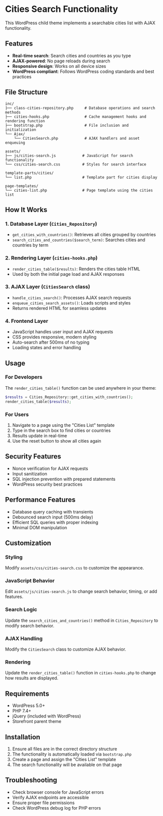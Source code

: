 # Cities Search Functionality

This WordPress child theme implements a searchable cities list with AJAX functionality.

## Features

- **Real-time search**: Search cities and countries as you type
- **AJAX-powered**: No page reloads during search
- **Responsive design**: Works on all device sizes
- **WordPress compliant**: Follows WordPress coding standards and best practices

## File Structure

```
inc/
├── class-cities-repository.php     # Database operations and search methods
├── cities-hooks.php                # Cache management hooks and rendering function
├── bootstrap.php                   # File inclusion and initialization
└── Ajax/
    └── CitiesSearch.php            # AJAX handlers and asset enqueuing

assets/
├── js/cities-search.js            # JavaScript for search functionality
└── css/cities-search.css          # Styles for search interface

template-parts/cities/
└── list.php                       # Template part for cities display

page-templates/
└── cities-list.php                # Page template using the cities list
```

## How It Works

### 1. Database Layer (`Cities_Repository`)
- `get_cities_with_countries()`: Retrieves all cities grouped by countries
- `search_cities_and_countries($search_term)`: Searches cities and countries by term

### 2. Rendering Layer (`cities-hooks.php`)
- `render_cities_table($results)`: Renders the cities table HTML
- Used by both the initial page load and AJAX responses

### 3. AJAX Layer (`CitiesSearch` class)
- `handle_cities_search()`: Processes AJAX search requests
- `enqueue_cities_search_assets()`: Loads scripts and styles
- Returns rendered HTML for seamless updates

### 4. Frontend Layer
- JavaScript handles user input and AJAX requests
- CSS provides responsive, modern styling
- Auto-search after 500ms of no typing
- Loading states and error handling

## Usage

### For Developers

The `render_cities_table()` function can be used anywhere in your theme:

```php
$results = Cities_Repository::get_cities_with_countries();
render_cities_table($results);
```

### For Users

1. Navigate to a page using the "Cities List" template
2. Type in the search box to find cities or countries
3. Results update in real-time
4. Use the reset button to show all cities again

## Security Features

- Nonce verification for AJAX requests
- Input sanitization
- SQL injection prevention with prepared statements
- WordPress security best practices

## Performance Features

- Database query caching with transients
- Debounced search input (500ms delay)
- Efficient SQL queries with proper indexing
- Minimal DOM manipulation

## Customization

### Styling
Modify `assets/css/cities-search.css` to customize the appearance.

### JavaScript Behavior
Edit `assets/js/cities-search.js` to change search behavior, timing, or add features.

### Search Logic
Update the `search_cities_and_countries()` method in `Cities_Repository` to modify search behavior.

### AJAX Handling
Modify the `CitiesSearch` class to customize AJAX behavior.

### Rendering
Update the `render_cities_table()` function in `cities-hooks.php` to change how results are displayed.

## Requirements

- WordPress 5.0+
- PHP 7.4+
- jQuery (included with WordPress)
- Storefront parent theme

## Installation

1. Ensure all files are in the correct directory structure
2. The functionality is automatically loaded via `bootstrap.php`
3. Create a page and assign the "Cities List" template
4. The search functionality will be available on that page

## Troubleshooting

- Check browser console for JavaScript errors
- Verify AJAX endpoints are accessible
- Ensure proper file permissions
- Check WordPress debug log for PHP errors
